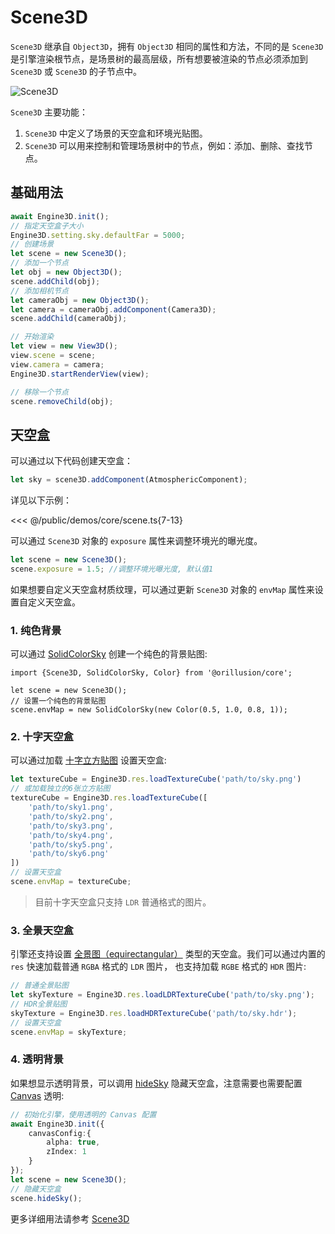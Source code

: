 # Scene3D

`Scene3D` 继承自 `Object3D`，拥有 `Object3D` 相同的属性和方法，不同的是 `Scene3D` 是引擎渲染根节点，是场景树的最高层级，所有想要被渲染的节点必须添加到 `Scene3D` 或 `Scene3D` 的子节点中。  

![Scene3D](/images/Scene3D.svg)  

`Scene3D` 主要功能：
1. `Scene3D` 中定义了场景的天空盒和环境光贴图。
2. `Scene3D` 可以用来控制和管理场景树中的节点，例如：添加、删除、查找节点。


## 基础用法
```ts
await Engine3D.init();
// 指定天空盒子大小
Engine3D.setting.sky.defaultFar = 5000;
// 创建场景
let scene = new Scene3D();
// 添加一个节点
let obj = new Object3D();
scene.addChild(obj);
// 添加相机节点
let cameraObj = new Object3D();
let camera = cameraObj.addComponent(Camera3D);
scene.addChild(cameraObj);

// 开始渲染
let view = new View3D();
view.scene = scene;
view.camera = camera;
Engine3D.startRenderView(view);

// 移除一个节点
scene.removeChild(obj);
```

## 天空盒
可以通过以下代码创建天空盒：
```ts
let sky = scene3D.addComponent(AtmosphericComponent);
```
详见以下示例：
<Demo src="/demos/core/scene.ts"></Demo>

<<< @/public/demos/core/scene.ts{7-13}

可以通过 `Scene3D` 对象的 `exposure` 属性来调整环境光的曝光度。

```ts
let scene = new Scene3D();
scene.exposure = 1.5; //调整环境光曝光度, 默认值1
```

如果想要自定义天空盒材质纹理，可以通过更新 `Scene3D` 对象的 `envMap` 属性来设置自定义天空盒。
### 1. 纯色背景
可以通过 [SolidColorSky](/api/classes/SolidColorSky) 创建一个纯色的背景贴图:
```ts{5}
import {Scene3D, SolidColorSky, Color} from '@orillusion/core';

let scene = new Scene3D();
// 设置一个纯色的背景贴图
scene.envMap = new SolidColorSky(new Color(0.5, 1.0, 0.8, 1));
```

### 2. 十字天空盒
可以通过加载 [十字立方贴图](/guide/graphics/texture#十字立方贴图) 设置天空盒:
```ts
let textureCube = Engine3D.res.loadTextureCube('path/to/sky.png')
// 或加载独立的6张立方贴图
textureCube = Engine3D.res.loadTextureCube([
    'path/to/sky1.png',
    'path/to/sky2.png',
    'path/to/sky3.png',
    'path/to/sky4.png',
    'path/to/sky5.png',
    'path/to/sky6.png'
])
// 设置天空盒
scene.envMap = textureCube;
```
> 目前十字天空盒只支持 `LDR` 普通格式的图片。

### 3. 全景天空盒
引擎还支持设置 [全景图（equirectangular）](https://en.wikipedia.org/wiki/Equirectangular_projection) 类型的天空盒。我们可以通过内置的 `res` 快速加载普通 `RGBA` 格式的 `LDR` 图片， 也支持加载 `RGBE` 格式的 `HDR` 图片:
```ts
// 普通全景贴图
let skyTexture = Engine3D.res.loadLDRTextureCube('path/to/sky.png');
// HDR全景贴图
skyTexture = Engine3D.res.loadHDRTextureCube('path/to/sky.hdr');
// 设置天空盒
scene.envMap = skyTexture;
```

### 4. 透明背景
如果想显示透明背景，可以调用 [hideSky](/api/classes/Scene3D#hidesky) 隐藏天空盒，注意需要也需要配置 [Canvas](/guide/core/engine#配置-canvas) 透明:

```ts
// 初始化引擎，使用透明的 Canvas 配置
await Engine3D.init({
    canvasConfig:{
        alpha: true,
        zIndex: 1
    }
});
let scene = new Scene3D();
// 隐藏天空盒
scene.hideSky();
```


更多详细用法请参考 [Scene3D](/api/classes/Scene3D)